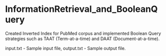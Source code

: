 # InformationRetrieval_and_BooleanQuery

Created Inverted Index for PubMed corpus and implemented Boolean Query strategies 
such as TAAT (Term-at-a-time) and DAAT (Document-at-a-time).

input.txt  - Sample input file,
output.txt - Sample output file.
